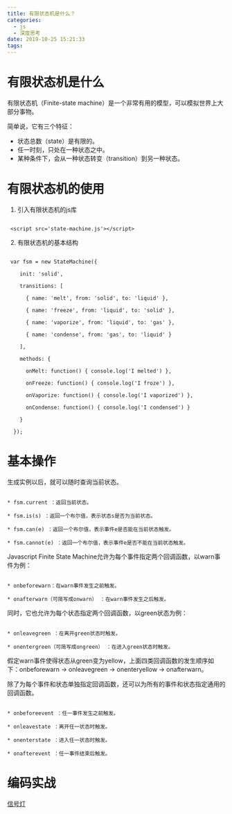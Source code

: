 ```yaml
---
title: 有限状态机是什么？
categories:
  - js
  - 深度思考
date: 2019-10-25 15:21:33
tags:
---
```


#  有限状态机是什么

有限状态机（Finite-state machine）是一个非常有用的模型，可以模拟世界上大部分事物。

简单说，它有三个特征：

+ 状态总数（state）是有限的。
+ 任一时刻，只处在一种状态之中。
+ 某种条件下，会从一种状态转变（transition）到另一种状态。

# 有限状态机的使用

1. 引入有限状态机的js库

```

 <script src='state-machine.js'></script>

```

2. 有限状态机的基本结构

```

 var fsm = new StateMachine({

    init: 'solid',

    transitions: [

      { name: 'melt', from: 'solid', to: 'liquid' },

      { name: 'freeze', from: 'liquid', to: 'solid' },

      { name: 'vaporize', from: 'liquid', to: 'gas' },

      { name: 'condense', from: 'gas', to: 'liquid' }

    ],

    methods: {

      onMelt: function() { console.log('I melted') },

      onFreeze: function() { console.log('I froze') },

      onVaporize: function() { console.log('I vaporized') },

      onCondense: function() { console.log('I condensed') }

    }

  });

```

# 基本操作

生成实例以后，就可以随时查询当前状态。

```

* fsm.current ：返回当前状态。

* fsm.is(s) ：返回一个布尔值，表示状态s是否为当前状态。

* fsm.can(e) ：返回一个布尔值，表示事件e是否能在当前状态触发。

* fsm.cannot(e) ：返回一个布尔值，表示事件e是否不能在当前状态触发。

```

Javascript Finite State Machine允许为每个事件指定两个回调函数，以warn事件为例：

```

* onbeforewarn：在warn事件发生之前触发。

* onafterwarn（可简写成onwarn） ：在warn事件发生之后触发。

```

同时，它也允许为每个状态指定两个回调函数，以green状态为例：

```

* onleavegreen ：在离开green状态时触发。

* onentergreen（可简写成ongreen） ：在进入green状态时触发。

```

假定warn事件使得状态从green变为yellow，上面四类回调函数的发生顺序如下：onbeforewarn → onleavegreen → onenteryellow → onafterwarn。



除了为每个事件和状态单独指定回调函数，还可以为所有的事件和状态指定通用的回调函数。

```

* onbeforeevent ：任一事件发生之前触发。

* onleavestate ：离开任一状态时触发。

* onenterstate ：进入任一状态时触发。

* onafterevent ：任一事件结束后触发。

```
# 编码实战

[信号灯](https://it-xzy.github.io/WEB-NEW/HoverChangeColor.html) 
